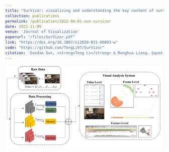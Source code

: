 ```yaml
---
title: "SurVizor: visualizing and understanding the key content of surveillance videos"
collection: publications
permalink: /publication/2022-04-01-sun-survizor
date: 2021-11-09
venue: 'Journal of Visualization'
paperurl: "/files/SurVizor.pdf"
link: "https://doi.org/10.1007/s12650-021-00803-w"
code: "https://github.com/TongLi97/SurVizor"
citation: 'Guodao Sun, <strong>Tong Li</strong> & Ronghua Liang. &quot;SurVizor: visualizing and understanding the key content of surveillance videos.&quot; <i>Journal of Visualization, 2022.</i> 25(3).'
---
```


<img src="/images/SurVizor.png" />
